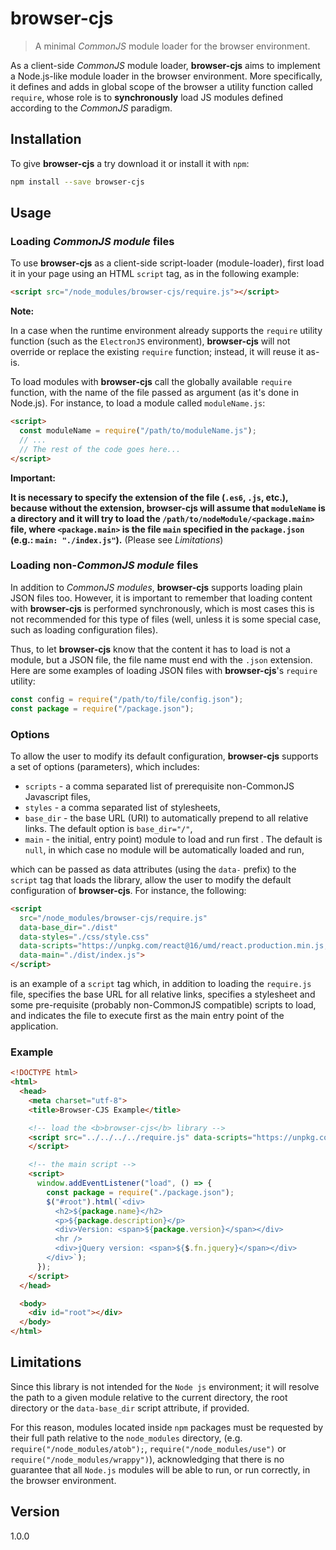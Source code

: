 # browser-cjs

> A minimal *CommonJS* module loader for the browser environment.

As a client-side *CommonJS* module loader, **browser-cjs** aims to implement a Node.js-like module loader in the browser environment. More specifically, it defines and adds in global scope of the browser a utility function called `require`, whose role is to **synchronously** load JS modules defined according to the *CommonJS* paradigm.

## Installation

To give **browser-cjs** a try download it or install it with `npm`:

```sh
npm install --save browser-cjs
```

## Usage

### Loading *CommonJS module* files

To use **browser-cjs** as a client-side script-loader (module-loader), first load it in your page using an HTML `script` tag, as in the following example:

```html
<script src="/node_modules/browser-cjs/require.js"></script>
```

**Note:**

In a case when the runtime environment already supports the `require` utility function (such as the `ElectronJS` environment), **browser-cjs** will not override or replace the existing `require` function; instead, it will reuse it as-is.

To load modules with **browser-cjs** call the globally available `require` function, with the name of the file passed as argument (as it's done in Node.js). For instance, to load a module called `moduleName.js`:

```html
<script>
  const moduleName = require("/path/to/moduleName.js");
  // ...
  // The rest of the code goes here...
</script>
```

**Important:**

**It is necessary to specify the extension of the file (`.es6`, `.js`, etc.), because without the extension, **browser-cjs** will assume that `moduleName` is a directory and it will try to load the `/path/to/nodeModule/<package.main>` file, where `<package.main>` is the file `main` specified in the `package.json` (e.g.: `main: "./index.js"`).** (Please see *Limitations*)

### Loading non-*CommonJS module* files

In addition to *CommonJS modules*, **browser-cjs** supports loading plain JSON files too. However, it is important to remember that loading content with **browser-cjs** is performed synchronously, which is most cases this is not recommended for this type of files (well, unless it is some special case, such as loading configuration files).

Thus, to let **browser-cjs** know that the content it has to load is not a module, but a JSON file, the file name must end with the `.json` extension. Here are some examples of loading JSON files with **browser-cjs**'s `require` utility:

```js
const config = require("/path/to/file/config.json");
const package = require("/package.json");
```

### Options

To allow the user to modify its default configuration, **browser-cjs** supports a set of options (parameters), which includes:

* `scripts` - a comma separated list of prerequisite non-CommonJS Javascript files,
* `styles` - a comma separated list of stylesheets,
* `base_dir` - the base URL (URI) to automatically prepend to all relative links. The default option is `base_dir="/"`,
* `main` - the initial, entry point)  module to load and run first . The default is `null`, in which case no module will be automatically loaded and run,

which can be passed as data attributes (using the `data-` prefix) to the `script` tag that loads the library, allow the user to modify the default configuration of **browser-cjs**. For instance, the following:

```html
<script
  src="/node_modules/browser-cjs/require.js"
  data-base_dir="./dist"
  data-styles="./css/style.css"
  data-scripts="https://unpkg.com/react@16/umd/react.production.min.js, https://unpkg.com/react-dom@16/umd/react-dom.production.min.js, https://unpkg.com/prop-types@15.6/prop-types.min.js"
  data-main="./dist/index.js">
</script>
```

is an example of a `script` tag which, in addition to loading the `require.js` file, specifies the base URL for all relative links, specifies a stylesheet and some pre-requisite (probably non-CommonJS compatible) scripts to load, and indicates the file to execute first as the main entry point of the application.

### Example

```html
<!DOCTYPE html>
<html>
  <head>
    <meta charset="utf-8">
    <title>Browser-CJS Example</title>

    <!-- load the <b>browser-cjs</b> library -->
    <script src="../../../../require.js" data-scripts="https://unpkg.com/jquery@3.3.1/dist/jquery.js">
    </script>

    <!-- the main script -->
    <script>
      window.addEventListener("load", () => {
        const package = require("./package.json");
        $("#root").html(`<div>
          <h2>${package.name}</h2>
          <p>${package.description}</p>
          <div>Version: <span>${package.version}</span></div>
          <hr />
          <div>jQuery version: <span>${$.fn.jquery}</span></div>
        </div>`);
      });
    </script>
  </head>

  <body>
    <div id="root"></div>
  </body>
</html>
```

## Limitations

Since this library is not intended for the `Node js` environment; it will resolve the path to a given module relative to the current directory, the root directory or the `data-base_dir` script attribute, if provided.

For this reason, modules located inside `npm` packages must be requested by their full path relative to the `node_modules` directory, (e.g. `require("/node_modules/atob");`, `require("/node_modules/use")` or `require("/node_modules/wrappy")`), acknowledging that there is no guarantee that all `Node.js` modules will be able to run, or run correctly, in the browser environment.

## Version

1.0.0
